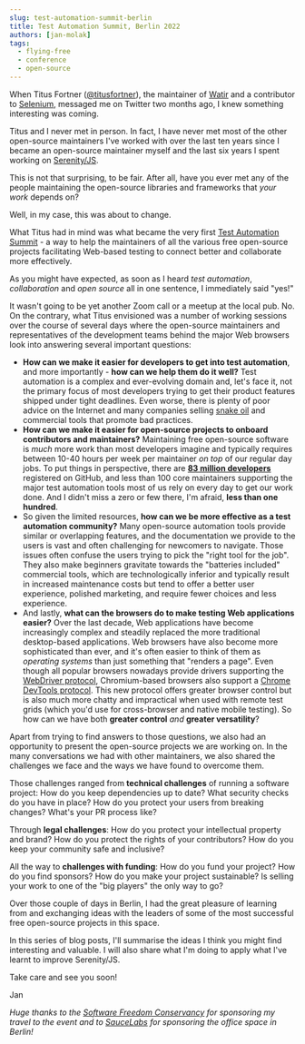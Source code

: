 ```yaml
---
slug: test-automation-summit-berlin
title: Test Automation Summit, Berlin 2022
authors: [jan-molak]
tags:
  - flying-free
  - conference
  - open-source
---
```


When Titus Fortner ([@titusfortner](https://twitter.com/titusfortner)), the maintainer of [Watir](https://www.selenium.dev/blog/2022/test-automation-summit/) and a contributor to [Selenium](https://www.selenium.dev/), messaged me on Twitter two months ago, I knew something interesting was coming.

Titus and I never met in person. In fact, I have never met most of the other open-source maintainers I've worked with over the last ten years since I became an open-source maintainer myself and the last six years I spent working on [Serenity/JS](https://serenity-js.org).

This is not that surprising, to be fair. After all, have you ever met any of the people maintaining the open-source libraries and frameworks that _your work_ depends on?

Well, in my case, this was about to change.

What Titus had in mind was what became the very first [Test Automation Summit](https://www.selenium.dev/blog/2022/test-automation-summit/) - a way to help the maintainers of all the various free open-source projects facilitating Web-based testing to connect better and collaborate more effectively.

As you might have expected, as soon as I heard _test automation_, _collaboration_ and _open source_ all in one sentence, I immediately said "yes!" 

It wasn't going to be yet another Zoom call or a meetup at the local pub.
No. On the contrary, what Titus envisioned was a number of working sessions over the course of several days where the open-source maintainers and representatives of the development teams behind the major Web browsers look into answering several important questions:
- **How can we make it easier for developers to get into test automation**, and more importantly - **how can we help them do it well?** Test automation is a complex and ever-evolving domain and, let's face it, not the primary focus of most developers trying to get their product features shipped under tight deadlines. Even worse, there is plenty of poor advice on the Internet and many companies selling [snake oil](https://en.wikipedia.org/wiki/Snake_oil) and commercial tools that promote bad practices.
- **How can we make it easier for open-source projects to onboard contributors and maintainers?** Maintaining free open-source software is _much_ more work than most developers imagine and typically requires between 10-40 hours per week per maintainer _on top_ of our regular day jobs. To put things in perspective, there are [**83 million developers**](https://en.wikipedia.org/wiki/GitHub) registered on GitHub, and less than 100 core maintainers supporting the major test automation tools most of us rely on every day to get our work done. And I didn't miss a zero or few there, I'm afraid, **less than one hundred**.
- So given the limited resources, **how can we be more effective as a test automation community?** Many open-source automation tools provide similar or overlapping features, and the documentation we provide to the users is vast and often challenging for newcomers to navigate. Those issues often confuse the users trying to pick the "right tool for the job". They also make beginners gravitate towards the "batteries included" commercial tools, which are technologically inferior and typically result in increased maintenance costs but tend to offer a better user experience, polished marketing, and require fewer choices and less experience.  
- And lastly, **what can the browsers do to make testing Web applications easier?** Over the last decade, Web applications have become increasingly complex and steadily replaced the more traditional desktop-based applications. Web browsers have also become more sophisticated than ever, and it's often easier to think of them as _operating systems_ than just something that "renders a page". Even though all popular browsers nowadays provide drivers supporting the [WebDriver protocol](https://www.w3.org/TR/webdriver2/), Chromium-based browsers also support a [Chrome DevTools protocol](https://chromedevtools.github.io/devtools-protocol/). This new protocol offers greater browser control but is also much more chatty and impractical when used with remote test grids (which you'd use for cross-browser and native mobile testing). So how can we have both **greater control** _and_ **greater versatility**?

Apart from trying to find answers to those questions, we also had an opportunity to present the open-source projects we are working on. In the many conversations we had with other maintainers, we also shared the challenges we face and the ways we have found to overcome them.

Those challenges ranged from **technical challenges** of running a software project: How do you keep dependencies up to date? What security checks do you have in place? How do you protect your users from breaking changes? What's your PR process like? 

Through **legal challenges**: How do you protect your intellectual property and brand? How do you protect the rights of your contributors? How do you keep your community safe and inclusive? 

All the way to **challenges with funding**: How do you fund your project? How do you find sponsors? How do you make your project sustainable? Is selling your work to one of the "big players" the only way to go?

Over those couple of days in Berlin, I had the great pleasure of learning from and exchanging ideas with the leaders of some of the most successful free open-source projects in this space.

In this series of blog posts, I'll summarise the ideas I think you might find interesting and valuable. I will also share what I'm doing to apply what I've learnt to improve Serenity/JS.

Take care and see you soon!

Jan

_Huge thanks to the [Software Freedom Conservancy](https://sfconservancy.org/) for sponsoring my travel to the event and to [SauceLabs](https://saucelabs.com/) for sponsoring the office space in Berlin!_